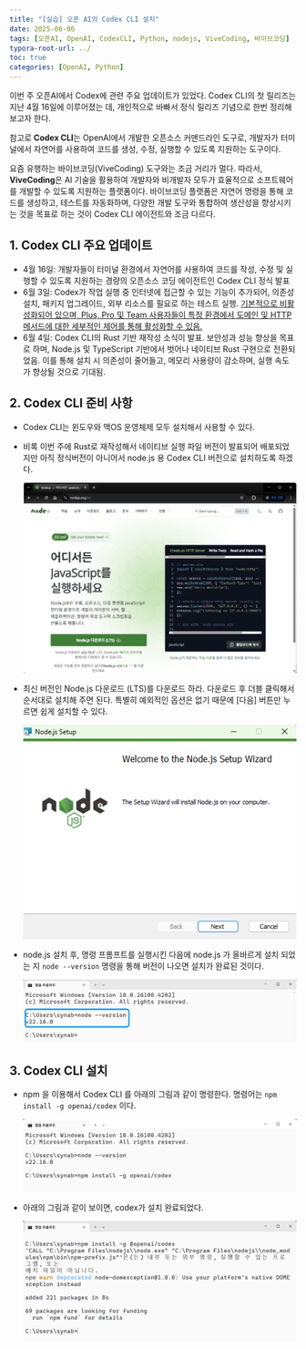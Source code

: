 ```yaml
---
title: "[실습] 오픈 AI의 Codex CLI 설치"
date: 2025-06-06
tags: [오픈AI, OpenAI, CodexCLI, Python, nodejs, ViveCoding, 바이브코딩]
typora-root-url: ../
toc: true
categories: [OpenAI, Python]
---
```


이번 주 오픈AI에서 Codex에 관련 주요 업데이트가 있었다. Codex CLI의 첫 릴리즈는 지난 4월 16일에 이루어졌는 데, 개인적으로 바빠서 정식 릴리즈 기념으로 한번 정리해 보고자 한다. 

참고로 **Codex CLI**는  OpenAI에서 개발한 오픈소스 커맨드라인 도구로, 개발자가 터미널에서 자연어를 사용하여 코드를 생성, 수정, 실행할 수 있도록 지원하는 도구이다. 

요즘 유행하는 바이브코딩(ViveCoding)  도구와는 조금 거리가 멀다. 따라서, **ViveCoding**은 AI 기술을 활용하여 개발자와 비개발자 모두가 효율적으로 소프트웨어를 개발할 수 있도록 지원하는 플랫폼이다. 바이브코딩 플랫폼은 자연어 명령을 통해 코드를 생성하고, 테스트를 자동화하며, 다양한 개발 도구와 통합하여 생산성을 향상시키는 것을 목표로 하는 것이 Codex CLI 에이전트와 조금 다르다. 



## 1. Codex CLI 주요 업데이트

* 4월 16일: 개발자들이 터미널 환경에서 자연어를 사용하여 코드를 작성, 수정 및 실행할 수 있도록 지원하는 경량의 오픈소스 코딩 에이전트인 Codex CLI 정식 발표
* 6월 3일: Codex가 작업 실행 중 인터넷에 접근할 수 있는 기능이 추가되어, 의존성 설치, 패키지 업그레이드, 외부 리소스를 필요로 하는 테스트 실행.  [기본적으로 비활성화되어 있으며, Plus, Pro 및 Team 사용자들이 특정 환경에서 도메인 및 HTTP 메서드에 대한 세부적인 제어를 통해 활성화할 수 있음.](https://help.openai.com/en/articles/11428266-codex-changelog)
* 6월 4일: Codex CLI의 Rust 기반 재작성 소식이 발표. 보안성과 성능 향상을 목표로 하며, Node.js 및 TypeScript 기반에서 벗어나 네이티브 Rust 구현으로 전환되었음. 이를 통해 설치 시 의존성이 줄어들고, 메모리 사용량이 감소하며, 실행 속도가 향상될 것으로 기대됨.



## 2. Codex CLI 준비 사항

* Codex CLI는 윈도우와 맥OS 운영체제 모두 설치해서 사용할 수 있다.

* 비록 이번 주에 Rust로 재작성해서 네이티브 실행 파일 버전이 발표되어 배포되었지만 아직 정식버전이 아니어서 node.js 용 Codex CLI 버전으로 설치하도록 하겠다. 

  ![그림 1 - nodejs 웹사이트](/../images/2025-06/codexcli-01.png)

* 최신 버전인 Node.js 다운로드 (LTS)를 다운로드 하라. 다운로드 후 더블 클릭해서 순서대로 설치해 주면 된다. 특별히 예외적인 옵션은 없기 때문에 [다음] 버튼만 누르면 쉽게 설치할 수 있다.

  ![그림 2 - node.js 설치](/../images/2025-06/codexcli-02.png)

* node.js 설치 후, 명령 프롬프트를 실행시킨 다음에 node.js 가 올바르게 설치 되었는 지 `node --version` 명령을 통해 버전이 나오면 설치가 완료된 것이다.

  ![그림 3 - node 버전 체크](/../images/2025-06/codexcli-03.png)



## 3. Codex CLI 설치

* npm 을 이용해서 Codex CLI 를 아래의 그림과 같이 명령한다. 명령어는 `npm install -g openai/codex` 이다.

  ![그림 4 - codexcli 설치](/../images/2025-06/codexcli-04.png)

* 아래의 그림과 같이 보이면, codex가 설치 완료되었다.

  ![그림 5 - Codex 설치 완료](/../images/2025-06/codexcli-05.png)
